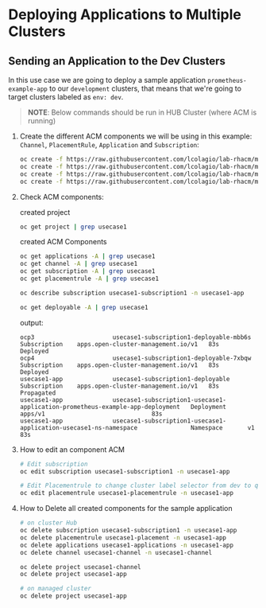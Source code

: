 # Deploying Applications to Multiple Clusters

## **Sending an Application to the Dev Clusters**

In this use case we are going to deploy a sample application `prometheus-example-app` to our `development` clusters, that means that we're going to target clusters labeled as `env: dev`.

> **NOTE**: Below commands should be run in HUB Cluster (where ACM is running)

1. Create the different ACM components we will be using in this example: `Channel`, `PlacementRule`, `Application` and `Subscription`:

    ~~~sh
    oc create -f https://raw.githubusercontent.com/lcolagio/lab-rhacm/master/usecase1/rhacm/channel.yaml
    oc create -f https://raw.githubusercontent.com/lcolagio/lab-rhacm/master/usecase1/rhacm/application.yaml
    oc create -f https://raw.githubusercontent.com/lcolagio/lab-rhacm/master/usecase1/rhacm/subscription.yaml
    oc create -f https://raw.githubusercontent.com/lcolagio/lab-rhacm/master/usecase1/rhacm/placementrule.yaml
    ~~~

2.  Check ACM components:

    created project

    ~~~sh
    oc get project | grep usecase1
    ~~~

    created ACM Components

    ~~~sh
    oc get applications -A | grep usecase1
    oc get channel -A | grep usecase1
    oc get subscription -A | grep usecase1
    oc get placementrule -A | grep usecase1

    oc describe subscription usecase1-subscription1 -n usecase1-app
    ~~~


    ~~~sh
    oc get deployable -A | grep usecase1
    ~~~
    output: 
    ~~~
    ocp3                      usecase1-subscription1-deployable-mbb6s                                         Subscription    apps.open-cluster-management.io/v1   83s    Deployed
    ocp4                      usecase1-subscription1-deployable-7xbqw                                         Subscription    apps.open-cluster-management.io/v1   83s    Deployed
    usecase1-app              usecase1-subscription1-deployable                                               Subscription    apps.open-cluster-management.io/v1   83s    Propagated
    usecase1-app              usecase1-subscription1-usecase1-application-prometheus-example-app-deployment   Deployment      apps/v1                              83s
    usecase1-app              usecase1-subscription1-usecase1-application-usecase1-ns-namespace               Namespace       v1                                   83s
    ~~~

3. How to edit an component ACM

    ~~~sh
    # Edit subscription
    oc edit subscription usecase1-subscription1 -n usecase1-app
    ~~~

    ~~~sh
    # Edit Placementrule to change cluster label selector from dev to qua by example
    oc edit placementrule usecase1-placementrule -n usecase1-app
    ~~~


4. How to Delete all created components for the sample application

    ~~~sh
    # on cluster Hub
    oc delete subscription usecase1-subscription1 -n usecase1-app
    oc delete placementrule usecase1-placement -n usecase1-app
    oc delete applications usecase1-applications -n usecase1-app
    oc delete channel usecase1-channel -n usecase1-channel
    
    oc delete project usecase1-channel
    oc delete project usecase1-app

    # on managed cluster
    oc delete project usecase1-app

    
    ~~~

